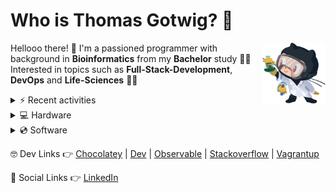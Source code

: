 # Who is Thomas Gotwig? 🤔

<img src="assets/octocat.webp" width="20%" align="right">

Hellooo there! 👋 I'm a passioned programmer with background in **Bioinformatics** from my **Bachelor** study 👨‍🎓 Interested in topics such as **Full-Stack-Development**, **DevOps** and **Life-Sciences** 🧑‍💻

<details>
  <summary>⚡️ Recent activities</summary>
  
  <!--START_SECTION:activity-->
1. 💪 Opened PR [#1411](https://github.com/rust-unofficial/awesome-rust/pull/1411) in [rust-unofficial/awesome-rust](https://github.com/rust-unofficial/awesome-rust)
2. 🎉 Merged PR [#3](https://github.com/TGotwig/homebrew-linux-vidmerger/pull/3) in [TGotwig/homebrew-linux-vidmerger](https://github.com/TGotwig/homebrew-linux-vidmerger)
3. 🎉 Merged PR [#5](https://github.com/TGotwig/homebrew-vidmerger/pull/5) in [TGotwig/homebrew-vidmerger](https://github.com/TGotwig/homebrew-vidmerger)
4. 🎉 Merged PR [#6](https://github.com/TGotwig/homebrew-vidmerger/pull/6) in [TGotwig/homebrew-vidmerger](https://github.com/TGotwig/homebrew-vidmerger)
5. 🎉 Merged PR [#4](https://github.com/TGotwig/homebrew-linux-vidmerger/pull/4) in [TGotwig/homebrew-linux-vidmerger](https://github.com/TGotwig/homebrew-linux-vidmerger)
  <!--END_SECTION:activity-->
</details>

<details>
  <summary>💻 Hardware</summary>
  
  - [💻 MacBook Air (M1, 2020)](https://support.apple.com/kb/SP825?locale=en_GB&viewlocale=en_US)
  - [📺 Apple Studio Display](https://www.apple.com/studio-display/specs)
  - [⌨️ Apple Magic Keyboard (US)](https://support.apple.com/kb/SP734?viewlocale=en_US&locale=en_US)
  - [🏗️ Flexispot standing converter](https://www.amazon.de/gp/product/B073CQ3LGB/ref=ppx_yo_dt_b_asin_title_o03_s00?ie=UTF8&psc=1)
</details>

<details>
  <summary>💿 Software</summary>

  - MacOS
  - Paste
  - Safari
  - DeepL
  - ForkLift
  - Obsidian
  - ChatGPT
  - GitKraken
  - Luminar AI
  - Warp Terminal
  - Microsoft To Do
  - Visual Studio Code
  - Affinity Photo & Designer
  - Parallels Desktop & Toolbox
</details>

🤓 Dev Links 👉 [Chocolatey](https://community.chocolatey.org/profiles/tgotwig) | [Dev](https://dev.to/tgotwig) | [Observable](https://observablehq.com/@tgotwig?tab=profile) | [Stackoverflow](https://stackoverflow.com/users/6244047/thomas-gotwig?tab=profile) | [Vagrantup](https://app.vagrantup.com/tomisia)

🍻 Social Links 👉 [LinkedIn](https://www.linkedin.com/in/tgotwig)
